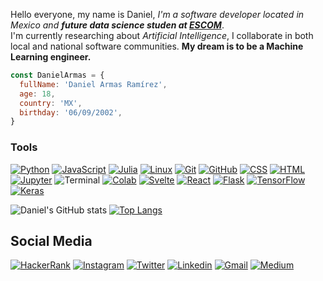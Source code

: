 Hello everyone, my name is Daniel, *I'm a software developer located in Mexico and **future data science studen at [ESCOM](https://www.escom.ipn.mx/)***.      
I'm currently researching about *Artificial Intelligence*, I collaborate in both local and national software communities. **My dream is to be a Machine Learning engineer.**
```javascript
const DanielArmas = {
  fullName: 'Daniel Armas Ramírez',
  age: 18,
  country: 'MX',
  birthday: '06/09/2002',
}
```
### Tools
[![Python](https://img.shields.io/badge/-Python-blue?logo=python&logoColor=yellow&style=for-the-badge)](https://www.python.org/)
[![JavaScript](https://img.shields.io/badge/-JavaScript-yellow?logo=javascript&logoColor=black&style=for-the-badge)](https://developer.mozilla.org/es/docs/Web/JavaScript)
[![Julia](https://img.shields.io/badge/-Julia-9558B2?logo=julia&logoColor=white&style=for-the-badge)](https://julialang.org/)
[![Linux](https://img.shields.io/badge/-Linux-FCC624?logo=linux&logoColor=black&style=for-the-badge)](https://www.linux.org/)
[![Git](https://img.shields.io/badge/-Git-F05032?logo=git&logoColor=white&style=for-the-badge)](https://git-scm.com/)
[![GitHub](https://img.shields.io/badge/-GitHub-181717?logo=github&logoColor=white&style=for-the-badge)](https://github.com/home)
[![CSS](https://img.shields.io/badge/-CSS-1572B6?logo=css3&logoColor=white&style=for-the-badge)](https://developer.mozilla.org/es/docs/Web/CSS)
[![HTML](https://img.shields.io/badge/-HTML-E34F26?logo=html5&logoColor=white&style=for-the-badge)](https://developer.mozilla.org/es/docs/Web/HTML)
[![Jupyter](https://img.shields.io/badge/-Jupyter-F37626?logo=jupyter&logoColor=white&style=for-the-badge)](https://jupyter.org/)
![Terminal](https://img.shields.io/badge/-Terminal-4D4D4D?logo=windows-terminal&logoColor=white&style=for-the-badge)
[![Colab](https://img.shields.io/badge/-Colab-F9AB00?logo=google-colab&logoColor=white&style=for-the-badge)](https://colab.research.google.com/notebooks/welcome.ipynb)
[![Svelte](https://img.shields.io/badge/-Svelte-FF3E00?logo=svelte&logoColor=white&style=for-the-badge)](https://svelte.dev/)
[![React](https://img.shields.io/badge/-React-61DAFB?logo=react&logoColor=black&style=for-the-badge)](https://reactjs.org/)
[![Flask](https://img.shields.io/badge/-Flask-000000?logo=flask&logoColor=white&style=for-the-badge)](https://flask.palletsprojects.com/en/2.0.x/#)
[![TensorFlow](https://img.shields.io/badge/-TensorFlow-FF6F00?logo=tensorflow&logoColor=white&style=for-the-badge)](https://www.tensorflow.org/)
[![Keras](https://img.shields.io/badge/-Keras-D00000?logo=keras&logoColor=white&style=for-the-badge)](https://keras.io/)

![Daniel's GitHub stats](https://github-readme-stats.vercel.app/api?username=daniel692a&show_icons=true&theme=synthwave)
[![Top Langs](https://github-readme-stats.vercel.app/api/top-langs/?username=daniel692a&layout=compact&theme=synthwave)](https://github.com/anuraghazra/github-readme-stats)

## Social Media
[![HackerRank](https://shields.io/badge/-HackerRank-00EA64?logo=hackerrank&logoColor=white&style=for-the-badge)](https://www.hackerrank.com/daniel692a)
[![Instagram](https://shields.io/badge/-Instagram-E4405F?logo=instagram&logoColor=white&style=for-the-badge)](https://www.instagram.com/daniel692a)
[![Twitter](https://shields.io/badge/-Twitter-1DA1F2?logo=twitter&logoColor=white&style=for-the-badge)](https://twitter.com/daniel692a)
[![Linkedin](https://shields.io/badge/-LinkedIn-0A66C2?logo=linkedin&logoColor=white&style=for-the-badge)](https://www.linkedin.com/in/daniel-armas-443994190/)
[![Gmail](https://img.shields.io/badge/Gmail-D14836?style=for-the-badge&logo=Gmail&logoColor=white)](mailto:daniel62armas@gmail.com)
[![Medium](https://shields.io/badge/-Medium-000000?logo=medium&logoColor=white&style=for-the-badge)](https://daniel692a.medium.com/)